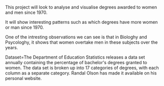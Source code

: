 This project will look to analyse and visualise degrees awarded to women and men since 1970.

It will show interesting patterns such as which degrees have more women or man since 1970.

One of the intresting observations we can see is that in Biologhy and Psycologhy, it shows that women overtake men in these subjects over the years.



Dataset=The Department of Education Statistics releases a data set annually containing the percentage of bachelor's degrees granted to women. The data set is broken up into 17 categories of degrees, with each column as a separate category. Randal Olson has made it available on his personal website.
